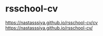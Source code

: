 # rsschool-cv
https://nastasssiya.github.io/rsschool-cv/cv
https://nastasssiya.github.io/rsschool-cv/
